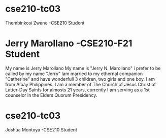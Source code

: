 # cse210-tc03
Thembinkosi Zwane -CSE210 Student

Jerry Marollano -CSE210-F21 Student
=======

My name is Jerry Marollano My name is "Jerry N. Marollano" i prefer to be called by my name "Jerry" Iam married to my ethernal companion "Catherine" and have wonderfull 3 children, two girls and one boy. I am from Albay Philippines. I am a member of The Church of Jesus Christ of Latter-Day Saints for almosts 21 years, currently I am serving as a 1st counselor in the Elders Quorum Presidency.

# cse210-tc03
Joshua Montoya -CSE210 Student